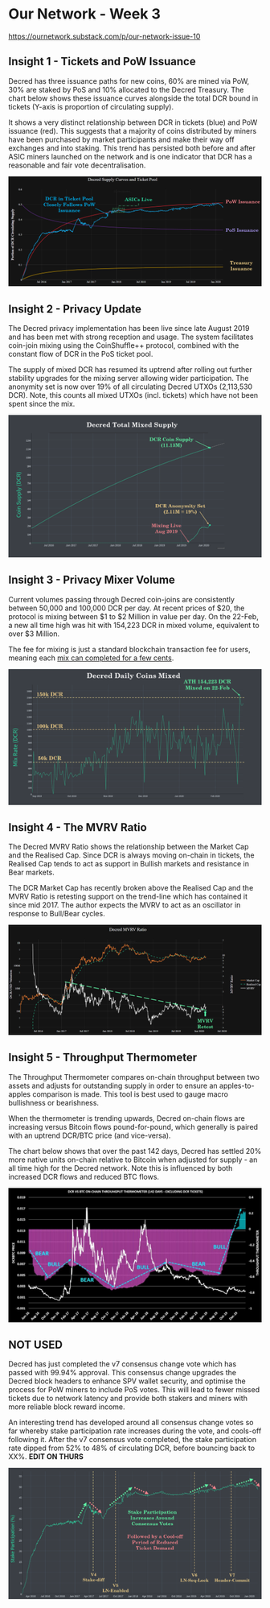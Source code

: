# Our Network - Week 3
https://ournetwork.substack.com/p/our-network-issue-10

## Insight 1 - Tickets and PoW Issuance
Decred has three issuance paths for new coins, 60% are mined via PoW, 30% are staked by PoS and 10% allocated to the Decred Treasury. The chart below shows these issuance curves alongside the total DCR bound in tickets (Y-axis is proportion of circulating supply).

It shows a very distinct relationship between DCR in tickets (blue) and PoW issuance (red). This suggests that a majority of coins distributed by miners have been purchased by market participants and make their way off exchanges and into staking. This trend has persisted both before and after ASIC miners launched on the network and is one indicator that DCR has a reasonable and fair vote decentralisation.

![insight_1.png](images/insight_1.png)

## Insight 2 - Privacy Update
The Decred privacy implementation has been live since late August 2019 and has been met with strong reception and usage. The system facilitates coin-join mixing using the CoinShuffle++ protocol, combined with the constant flow of DCR in the PoS ticket pool.

The supply of mixed DCR has resumed its uptrend after rolling out further stability upgrades for the mixing server allowing wider participation. The anonymity set is now over 19% of all circulating Decred UTXOs (2,113,530 DCR). Note, this counts all mixed UTXOs (incl. tickets) which have not been spent since the mix.

![insight_2.png](images/insight_2.png)

## Insight 3 - Privacy Mixer Volume
Current volumes passing through Decred coin-joins are consistently between 50,000 and 100,000 DCR per day. At recent prices of $20, the protocol is mixing between $1 to $2 Million in value per day. On the 22-Feb, a new all time high was hit with 154,223 DCR in mixed volume, equivalent to over $3 Million.

The fee for mixing is just a standard blockchain transaction fee for users, meaning each [mix can completed for a few cents](https://explorer.dcrdata.org/tx/6d155cb869b40031ce6c2ccda13558d01d8732c3222cf7b888a3251efab9a5ef). 

![insight_3.png](images/insight_3.png)

## Insight 4 - The MVRV Ratio
The Decred MVRV Ratio shows the relationship between the Market Cap and the Realised Cap. Since DCR is always moving on-chain in tickets, the Realised Cap tends to act as support in Bullish markets and resistance in Bear markets.

The DCR Market Cap has recently broken above the Realised Cap and the MVRV Ratio is retesting support on the trend-line which has contained it since mid 2017. The author expects the MVRV to act as an oscillator in response to Bull/Bear cycles.

![insight_4.png](images/insight_4.png)

## Insight 5 - Throughput Thermometer
The Throughput Thermometer compares on-chain throughput between two assets and adjusts for outstanding supply in order to ensure an apples-to-apples comparison is made. This tool is best used to gauge macro bullishness or bearishness.

When the thermometer is trending upwards, Decred on-chain flows are increasing versus Bitcoin flows pound-for-pound, which generally is paired with an uptrend DCR/BTC price (and vice-versa).

The chart below shows that over the past 142 days, Decred has settled 20% more native units on-chain relative to Bitcoin when adjusted for supply - an all time high for the Decred network. Note this is influenced by both increased DCR flows and reduced BTC flows.

![insight_5.png](images/insight_5.jpg)





## NOT USED
Decred has just completed the v7 consensus change vote which has passed with 99.94% approval. This consensus change upgrades the Decred block headers to enhance SPV wallet security, and optimise the process for PoW miners to include PoS votes. This will lead to fewer missed tickets due to network latency and provide both stakers and miners with more reliable block reward income.

An interesting trend has developed around all consensus change votes so far whereby stake participation rate increases during the vote, and cools-off following it. After the v7 consensus vote completed, the stake participation rate dipped from 52% to 48% of circulating DCR, before bouncing back to XX%. **EDIT ON THURS**


![insight_2_spare.png](images/insight_2_spare.png)